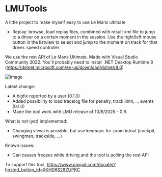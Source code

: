 # LMUTools

A little project to make myself easy to use Le Mans ultimate
- Replay: 
browse, load replay files, combined with result xml file to jump to a driver on a certain moment in the session. Use the right/left mouse button in the listview to select and jump to the moment on track for that driver.
speed controller

We use the rest API of Le Mans Ultimate.
Made with Visual Studio Community 2022.
You'll probably need to install .NET Desktop Runtime 8 (https://dotnet.microsoft.com/en-us/download/dotnet/8.0)

![image](https://github.com/JeGoBE8900/LMUTools/assets/168869412/e9301375-88a6-45d2-b46c-584aa5927d77)

Latest change:
- A bigfix reported by a user (0.1.0)
- Added possibility to load tracelog file for penalty, track limit, ... events (0.1.0)
- Made the tool work with LMU release of 10/6/2025 - 0.9.

What is not (yet) implemented:
- Changing views is possible, but use keymaps for zoom in/out (cockpit, swingman, trackside, ...)

Known issues:
- Can causes freezes while driving and the tool is polling the rest API

To support this tool, https://www.paypal.com/donate/?hosted_button_id=XKHD6S28ZUPKC

